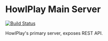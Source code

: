 # HowlPlay Main Server

[![Build Status](https://travis-ci.org/wolfbeacon/howlplay-main-server.svg?branch=master)](https://travis-ci.org/wolfbeacon/howlplay-main-server)

HowlPlay's primary server, exposes REST API.
